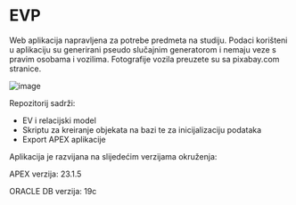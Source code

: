 # EVP
Web aplikacija napravljena za potrebe predmeta na studiju.
Podaci korišteni u aplikaciju su generirani pseudo slučajnim generatorom i nemaju veze s pravim osobama i vozilima. Fotografije vozila preuzete su sa pixabay.com stranice.

![image](https://github.com/hkoscica/evp/assets/147255672/3cbb781c-d370-4e4b-8a4b-0f59fd0dc513)


Repozitorij sadrži:
<ul>
  <li>EV i relacijski model</li>
  <li>Skriptu za kreiranje objekata na bazi te za inicijalizaciju podataka</li>
  <li>Export APEX aplikacije</li>
</ul>

<p>Aplikacija je razvijana na slijedećim verzijama okruženja:</p>
<p>APEX verzija: 23.1.5</p>
<p>ORACLE DB verzija: 19c</p>
